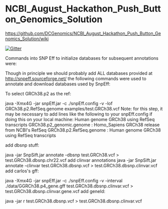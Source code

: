 # NCBI_August_Hackathon_Push_Button_Genomics_Solution

https://github.com/DCGenomics/NCBI_August_Hackathon_Push_Button_Genomics_Solution/wiki

[![Gitter](https://badges.gitter.im/Join%20Chat.svg)](https://gitter.im/DCGenomics/NCBI_August_Hackathon_Push_Button_Genomics_Solution?utm_source=badge&utm_medium=badge&utm_campaign=pr-badge&utm_content=badge)

Commands into SNP Eff to initialize databases for subsequent annotations were:

Though in principle we should probably add ALL databases provided at http://snpeff.sourceforge.net/ the following commands were used to annotate and download databases used by SnpEff:

 To select GRCh38.p2 as the ref:
 
java -Xmx4G -jar snpEff.jar -c ./snpEff.config -v -lof GRCh38.p2.RefSeq.genome examples/test.GRCh38.vcf
Note: for this step, it may be necessary to add lines like the following to your snpEff.config if doing this on your local machine:
 Human genome GRCh38 using RefSeq transcripts
GRCh38.p2_genomic.genome : Homo_Sapiens
 GRCh38 release from NCBI's RefSeq 
GRCh38.p2.RefSeq.genome : Human genome GRCh38 using RefSeq transcripts

add dbsnp stuff:

java -jar SnpSift.jar annotate -dbsnp test.GRCh38.vcf > test.GRCh38.dbsnp.chr22.vcf 
 add clinvar annotations
java -jar SnpSift.jar annotate -clinvar test.GRCh38.dbsnp.vcf > test.GRCh38.dbsnp.clinvar.vcf
add carlos's gff:

java -Xmx4G -jar snpEff.jar -c ./snpEff.config -v -interval ./data/GGRCh38.p4_gene.gff test.GRCh38.dbsnp.clinvar.vcf > test.GRCh38.dbsnp.clinvar.gene.vcf
 add geneId:
 
java -jar r test.GRCh38.dbsnp.vcf > test.GRCh38.dbsnp.clinvar.vcf

